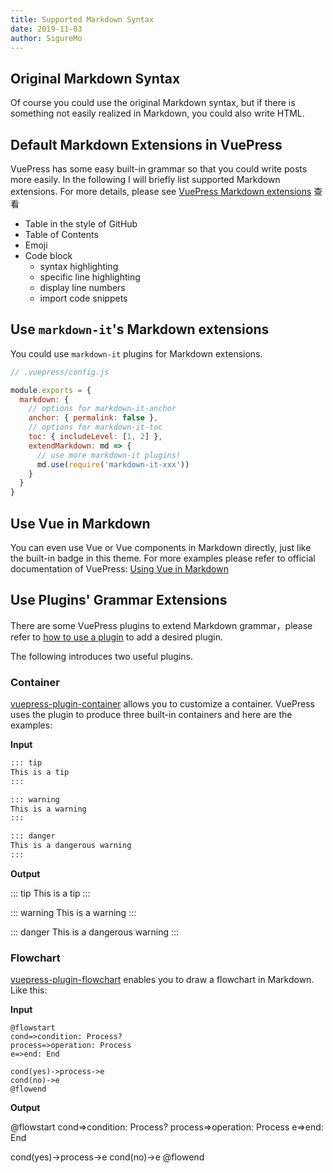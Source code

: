 ```yaml
---
title: Supported Markdown Syntax
date: 2019-11-03
author: SigureMo
---
```


## Original Markdown Syntax

Of course you could use the original Markdown syntax, but if there is something not easily realized in Markdown, you could also write HTML.

## Default Markdown Extensions in VuePress

VuePress has some easy built-in grammar so that you could write posts more easily. In the following I will briefly list supported Markdown extensions. For more details, please see [VuePress Markdown extensions](https://v1.vuepress.vuejs.org/guide/markdown.html) 查看

- Table in the style of GitHub
- Table of Contents
- Emoji
- Code block
    - syntax highlighting
    - specific line highlighting
    - display line numbers
    - import code snippets

## Use `markdown-it`'s Markdown extensions

You could use `markdown-it` plugins for Markdown extensions.

``` javascript
// .vuepress/config.js

module.exports = {
  markdown: {
    // options for markdown-it-anchor
    anchor: { permalink: false },
    // options for markdown-it-toc
    toc: { includeLevel: [1, 2] },
    extendMarkdown: md => {
      // use more markdown-it plugins!
      md.use(require('markdown-it-xxx'))
    }
  }
}
```

## Use Vue in Markdown

You can even use Vue or Vue components in Markdown directly, just like the built-in badge in this theme<Badge text="Badge" />. For more examples please refer to official documentation of VuePress: [Using Vue in Markdown](https://vuepress.vuejs.org/guide/using-vue.html)

## Use Plugins' Grammar Extensions

There are some VuePress plugins to extend Markdown grammar，please refer to [how to use a plugin](../plugins/README.md#how-to-use-a-plugin) to add a desired plugin.

The following introduces two useful plugins.

### Container

[vuepress-plugin-container](https://vuepress.github.io/en/plugins/container/) allows you to customize a container. VuePress uses the plugin to produce three built-in containers and here are the examples:

**Input**

``` markdown
::: tip
This is a tip
:::

::: warning
This is a warning
:::

::: danger
This is a dangerous warning
:::
```

**Output**


::: tip
This is a tip
:::

::: warning
This is a warning
:::

::: danger
This is a dangerous warning
:::

### Flowchart

[vuepress-plugin-flowchart](https://flowchart.vuepress.ulivz.com/) enables you to draw a flowchart in Markdown. Like this:

**Input**

```
@flowstart
cond=>condition: Process?
process=>operation: Process
e=>end: End

cond(yes)->process->e
cond(no)->e
@flowend
```

**Output**

@flowstart
cond=>condition: Process?
process=>operation: Process
e=>end: End

cond(yes)->process->e
cond(no)->e
@flowend